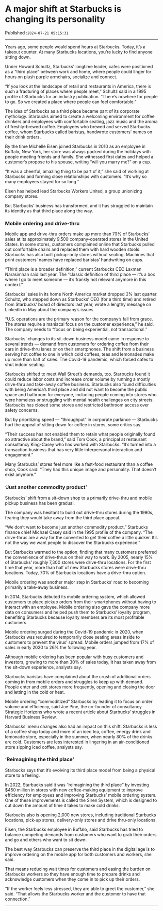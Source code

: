 # A major shift at Starbucks is changing its personality

Published :`2024-07-21 05:15:31`

---

Years ago, some people would spend hours at Starbucks. Today, it’s a takeout counter. At many Starbucks locations, you’re lucky to find anyone sitting down.

Under Howard Schultz, Starbucks’ longtime leader, cafes were positioned as a “third place” between work and home, where people could linger for hours on plush purple armchairs, socialize and connect.

“If you look at the landscape of retail and restaurants in America, there is such a fracturing of places where people meet,” Schultz said in a 1995 profile of Starbucks for an industry publication. “There’s nowhere for people to go. So we created a place where people can feel comfortable.”

The idea of Starbucks as a third place became part of its corporate mythology. Starbucks aimed to create a welcoming environment for coffee drinkers and employees with comfortable seating, jazz music and the aroma of freshly-brewed coffee. Employees who brewed and served Starbucks coffee, whom Starbucks called baristas, handwrote customers’ names on their drink orders.

By the time Michelle Eisen joined Starbucks in 2010 as an employee in Buffalo, New York, her store was always packed during the holidays with people meeting friends and family. She witnessed first dates and helped a customer’s propose to his spouse, writing “will you marry me?” on a cup.

“It was a cheerful, amazing thing to be part of it,” she said of working at Starbucks and forming close relationships with customers. “It’s why so many employees stayed for so long.”

Eisen has helped lead Starbucks Workers United, a group unionizing company stores.

But Starbucks’ business has transformed, and it has struggled to maintain its identity as that third place along the way.

### Mobile ordering and drive-thru

Mobile app and drive-thru orders make up more than 70% of Starbucks’ sales at its approximately 9,500 company-operated stores in the United States. In some stores, customers complained online that Starbucks pulled out comfortable chairs and replaced them with hard wooden stools. Starbucks has also built pickup-only stores without seating. Machines that print customers’ names have replaced baristas’ handwriting on cups.

“Third place is a broader definition,” current Starbucks CEO Laxman Narasimhan said last year. The “classic definition of third place — it’s a box where I go to meet someone — it’s frankly not relevant anymore in this context.”

Starbucks’ sales in its home North America market dropped 3% last quarter. Schultz, who stepped down as Starbucks’ CEO (for a third time) and retired from Starbucks’ board of directors last year, wrote a lengthy message on LinkedIn in May about the company’s issues.

“U.S. operations are the primary reason for the company’s fall from grace. The stores require a maniacal focus on the customer experience,” he said. The company needs to “focus on being experiential, not transactional.”

Starbucks’ changes to its sit-down business model came in response to several trends — demand from customers for ordering coffee from their cars in drive-thru lanes or on their smartphones. The shift from a business serving hot coffee to one in which cold coffees, teas and lemonades make up more than half of sales. The Covid-19 pandemic, which forced cafes to shut indoor seating.

Starbucks shifted to meet Wall Street’s demands, too. Starbucks found it could reduce labor costs and increase order volume by running a mostly drive-thru and take-away coffee business. Starbucks also found difficulties with being America’s third place and did not want to become the public space and bathroom for everyone, including people coming into stores who were homeless or struggling with mental health challenges on city streets. Starbucks has closed some stores and restricted bathroom access over safety concerns.

But by prioritizing speed — “throughput” in corporate parlance — Starbucks hurt the appeal of sitting down for coffee in stores, some critics say.

“Their success has not enabled them to retain what people originally found so attractive about the brand,” said Tom Cook, a principal at restaurant consultancy King-Casey who has worked with Starbucks. “It’s turned into a transaction business that has very little interpersonal interaction and engagement.”

Many Starbucks’ stores feel more like a fast-food restaurant than a coffee shop, Cook said. “They had this unique image and personality. That doesn’t exist anymore.”

### ‘Just another commodity product’

Starbucks’ shift from a sit-down shop to a primarily drive-thru and mobile pickup business has been gradual.

The company was hesitant to build out drive-thru stores during the 1990s, fearing they would take away from the third place appeal.

“We don’t want to become just another commodity product,” Starbucks finance chief Michael Casey said in the 1995 profile of the company. “The drive-thrus are a way for the converted to get their coffee a little quicker. It’s not the way we want people to discover the Starbucks experience.”

But Starbucks warmed to the option, finding that many customers preferred the convenience of drive-thrus on their way to work. By 2005, nearly 15% of Starbucks’ roughly 7,300 stores were drive-thru locations. For the first time that year, more than half of new Starbucks stores were drive-thru locations. Today, 70% of Starbucks locations have a drive-thru option.

Mobile ordering was another major step in Starbucks’ road to becoming primarily a take-away business.

In 2014, Starbucks debuted its mobile ordering system, which allowed customers to place pickup orders from their smartphones without having to interact with an employee. Mobile ordering also gave the company more data on consumers and helped push them to Starbucks’ loyalty program, benefiting Starbucks because loyalty members are its most profitable customers.

Mobile ordering surged during the Covid-19 pandemic in 2020, when Starbucks was required to temporarily close seating areas inside to customers to prevent the virus’ spread. Mobile orders jumped from 17% of sales in early 2020 to 26% the following year.

Although mobile ordering has been popular with busy customers and investors, growing to more than 30% of sales today, it has taken away from the sit-down experience, analysts say.

Starbucks baristas have complained about the crush of additional orders coming in from mobile orders and struggles to keep up with demand. People enter and exit stores more frequently, opening and closing the door and letting in the cold or heat.

Mobile ordering “commoditized” Starbucks by leading it to focus on order volume and efficiency, said Joe Pine, the co-founder of consultancy Strategic Horizons who wrote a recent article about Starbucks’ struggles in Harvard Business Review.

Starbucks’ menu changes also had an impact on this shift. Starbucks is less of a coffee shop today and more of an iced tea, coffee, energy drink and lemonade store, especially in the summer, when nearly 80% of the drinks are cold. Customers are less interested in lingering in an air-conditioned store sipping iced coffee, analysts say.

### ‘Reimagining the third place’

Starbucks says that it’s evolving its third place model from being a physical store to a feeling.

In 2022, Starbucks said it was “reimagining the third place” by investing $450 million in stores with new coffee-making equipment to improve efficiency for employees and improving Starbucks’ mobile ordering system. One of these improvements is called the Siren System, which is designed to cut down the amount of time it takes to make cold drinks.

Starbucks also is opening 2,000 new stores, including traditional Starbucks locations, pick-up stores, delivery-only stores and drive thru-only locations.

Eisen, the Starbucks employee in Buffalo, said Starbucks has tried to balance competing demands from customers who want to grab their orders and go and others who want to sit down.

The best way Starbucks can preserve the third place in the digital age is to improve ordering on the mobile app for both customers and workers, she said.

That means reducing wait times for customers and easing the burden on Starbucks workers so they have enough time to prepare drinks and acknowledge customers when they come in to pick up their orders.

“If the worker feels less stressed, they are able to greet the customer,” she said. “That allows the Starbucks worker and the customer to have that connection.”

---

